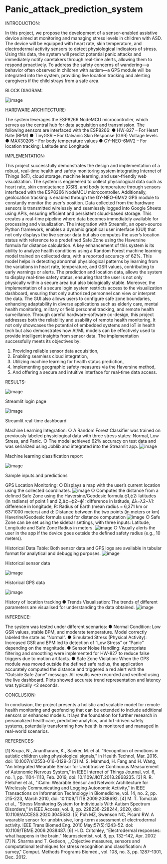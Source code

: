 # Panic_attack_prediction_system

INTRODUCTION:

In this project, we propose the development of a sensor-enabled assistive device aimed at monitoring and managing stress levels in children with ASD. The device will be equipped with heart rate, skin temperature, and electrodermal activity sensors to detect physiological indicators of stress. Using this data, the system will predict potential panic attacks and immediately notify caretakers through real-time alerts, allowing them to respond proactively. To address the safety concerns of wandering—a behavior often observed in children with autism—a GPS module will be integrated into the system, providing live location tracking and alerting caregivers if the child strays from a safe area.

BLOCK DIAGRAM:

![image](https://github.com/user-attachments/assets/1b9ef13e-6c11-4602-812c-8300c4e2489a)

HARDWARE ARCHITECTURE:

The system leverages the ESP8266 NodeMCU microcontroller, which serves as the central hub for data acquisition and transmission. The following sensors are interfaced with the ESP8266:
●	HW-827 – For Heart Rate (BPM) 
●	TinyGSR – For Galvanic Skin Response (GSR) Voltage levels
●	MAX30205 – For body temperature values
●	GY-NEO-6MV2 – For location tracking: Latitude and Longitude

IMPLEMENTATION:

This project successfully demonstrates the design and implementation of a robust, real-time health and safety monitoring system integrating Internet of Things (IoT), cloud storage, machine learning, and user-friendly web visualization. The system is engineered to collect physiological data such as heart rate, skin conductance (GSR), and body temperature through sensors interfaced with the ESP8266 NodeMCU microcontroller. Additionally, geolocation tracking is enabled through the GY-NEO-6MV2 GPS module to constantly monitor the user's position.
	Data collected from the hardware sensors is transmitted wirelessly and seamlessly logged into Google Sheets using APIs, ensuring efficient and persistent cloud-based storage. This creates a real-time pipeline where data becomes immediately available for processing and visualization. The integration with Streamlit, an open-source Python framework, enables a dynamic graphical user interface (GUI) that not only displays the live sensor data but also computes the user’s location status with reference to a predefined Safe Zone using the Haversine formula for distance calculation.
	A key enhancement of this system is its ability to analyze health conditions using a Random Forest machine learning model trained on collected data, with a reported accuracy of 62%. This model helps in detecting abnormal physiological patterns by learning from the variations in heart rate, temperature, and GSR values, contributing to early warnings or alerts. The prediction and location data, allows the system to display real-time safety status, ensuring that the user is not only physically within a secure area but also biologically stable.
	Moreover, the implementation of a secure login system restricts access to the visualization dashboard, ensuring that only authorized personnel can view or interpret the data. The GUI also allows users to configure safe zone boundaries, enhancing adaptability in diverse applications such as elderly care, mental health monitoring, military or field personnel tracking, and remote health surveillance.
	Through careful hardware-software co-design, this project addresses both the reliability and usability of remote health monitoring. It not only showcases the potential of embedded systems and IoT in health tech but also demonstrates how AI/ML models can be effectively used to provide intelligent insights from sensor data.
The implementation successfully meets its objectives by:
1.	Providing reliable sensor data acquisition,
2.	Enabling seamless cloud integration,
3.	Utilizing machine learning for health status prediction,
4.	Implementing geographic safety measures via the Haversine method,
5.	And offering a secure and intuitive interface for real-time data access.

RESULTS:

![image](https://github.com/user-attachments/assets/4bfa0ce4-f8fd-4437-ac48-6003215a8dbc)

Streamlit login page

![image](https://github.com/user-attachments/assets/7203a84d-dc00-4f9d-a5d5-4b4226ebd3f4)

Streamlit real-time dashboard

Machine Learning Integration:
○	A Random Forest Classifier was trained on previously labeled physiological data with three stress states: Normal, Low Stress, and Panic.
○	The model achieved 62% accuracy on test data and was serialized using Joblib and integrated into the Streamlit app.
![image](https://github.com/user-attachments/assets/c4e0d257-0704-4c8b-a0bf-6ff34969ddc0)

Machine learning classification report

![image](https://github.com/user-attachments/assets/322dd1b0-229a-479f-a315-0f41cc9fa31a)

Sample inputs and predictions

GPS Location Monitoring:
○	Displays a map with the user’s current location using the collected coordinates.
![image](https://github.com/user-attachments/assets/09c9a700-c9a1-41df-a5d3-6eb40e5c01e7)
○	Computes the distance from a defined Safe Zone using the Haversine/Geodesic formula.ϕ1,ϕ2: latitudes (in radians) of point 1 and 2,Δϕ=ϕ2−ϕ1: difference in latitude, Δλ=λ2−λ1: difference in longitude, R: Radius of Earth (mean radius = 6,371 km or 6371000 meters) and d: Distance between the two points (in meters or km)
Haverine/Geodesic formula used for distance computation
![image](https://github.com/user-attachments/assets/dc8be524-dfaf-4f45-a936-1a811a111326)
○	Safe Zone can be set using the sidebar settings, with three inputs: Latitude, Longitude and Safe Zone Radius in meters.
![image](https://github.com/user-attachments/assets/591ef893-3607-471b-9943-2e3ae367c167)
○	Visually alerts the user in the app if the device goes outside the defined safety radius (e.g., 10 meters).

Historical Data Table: Both sensor data and GPS logs are available in tabular format for analytical and debugging purposes.
![image](https://github.com/user-attachments/assets/67892f90-9c19-43cb-a46f-a6f0ad640f39)

Historical sensor data

![image](https://github.com/user-attachments/assets/b7912db5-4dc4-4a3d-a080-32d4605b7a38)

Historical GPS data

![image](https://github.com/user-attachments/assets/bbb3bcaa-93d4-4fad-bd1e-a3f08f0a978d)

History of location tracking
●	Trends Visualisation: The trends of different parameters are visualised for understanding the data obtained.
![image](https://github.com/user-attachments/assets/5e337e37-65c2-412a-b36d-7720a5297fa4)

INFERENCE:

The system was tested under different scenarios:
●	Normal Condition: Low GSR values, stable BPM, and moderate temperature. Model correctly labeled the state as “Normal”.
●	Simulated Stress (Physical Activity): Increased GSR and BPM led to detection of “Low Stress” or “Panic” depending on the magnitude.
●	Sensor Noise Handling: Appropriate filtering and smoothing were implemented for HW-827  to reduce false triggers due to motion artifacts.
●	Safe Zone Violation: When the GPS module was moved outside the defined safe radius, the application accurately computed the distance and triggered a red alert with the “Outside Safe Zone” message.
	All results were recorded and verified using the live dashboard. Plots showed accurate trend representation and latency was typically <2 seconds.

CONCLUSION:

In conclusion, the project presents a holistic and scalable model for remote health monitoring and geofencing that can be extended to include additional sensors or enhanced models. It lays the foundation for further research in personalized healthcare, predictive analytics, and IoT-driven safety systems, potentially transforming how health is monitored and managed in real-world scenarios.

REFERENCES:

[1] Krupa, N., Anantharam, K., Sanker, M. et al. “Recognition of emotions in autistic children using physiological signals,” in Health Technol, Mar. 2016.
doi: 10.1007/s12553-016-0129-3
[2] M. S. Mahmud, H. Fang and H. Wang, "An Integrated Wearable Sensor for Unobtrusive Continuous Measurement of Autonomic Nervous System," in IEEE Internet of Things Journal, vol. 6, no. 1, pp. 1104-1113, Feb. 2019, doi: 10.1109/JIOT.2018.2868235.
[3] R. R. Fletcher et al., "iCalm: Wearable Sensor and Network Architecture for Wirelessly Communicating and Logging Autonomic Activity," in IEEE Transactions on Information Technology in Biomedicine, vol. 14, no. 2, pp. 215-223, March 2010, doi: 10.1109/TITB.2009.2038692.
[4] M. T. Tomczak et al., "Stress Monitoring System for Individuals With Autism Spectrum Disorders," in IEEE Access, vol. 8, pp. 228236-228244, 2020, doi: 10.1109/ACCESS.2020.3045633.
[5] Poh MZ, Swenson NC, Picard RW. A wearable sensor for unobtrusive, long-term assessment of electrodermal activity. IEEE Trans Biomed Eng. 2010 May;57(5):1243-52. doi: 10.1109/TBME.2009.2038487.
[6] H. D. Critchley, “Electrodermal responses: what happens in the brain,” Neuroscientist, vol. 8, pp. 132–142, Apr. 2002
[7] N. Sharma and T. Gedeon, „„Objective measures, sensors and computational techniques for stress recognition and classification: A survey,‟ Comput. Methods Programs Biomed., vol. 108, no. 3, pp. 1287–1301, Dec. 2012.






